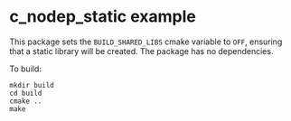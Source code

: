 # c\_nodep\_static example

This package sets the `BUILD_SHARED_LIBS` cmake variable to `OFF`,
ensuring that a static library will be created.
The package has no dependencies.

To build:

~~~
mkdir build
cd build
cmake ..
make
~~~
